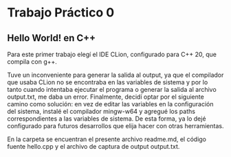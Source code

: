 # Trabajo Práctico 0
## Hello World! en C++
Para este primer trabajo elegí el IDE CLion, configurado para C++ 20, que compila con g++.

Tuve un inconveniente para generar la salida al output, ya que el compilador que usaba CLion no se encontraba en las variables de sistema y por lo tanto cuando intentaba ejecutar el programa o generar la salida al archivo output.txt, me daba un error.
Finalmente, decidí optar por el siguiente camino como solución: en vez de editar las variables en la configuración del sistema, instalé el compilador mingw-w64 y agregué los paths correspondientes a las variables de sistema. De esta forma, ya lo dejé configurado para futuros desarrollos que elija hacer con otras herramientas.

En la carpeta se encuentran el presente archivo readme.md, el código fuente hello.cpp y el archivo de captura de output output.txt.
